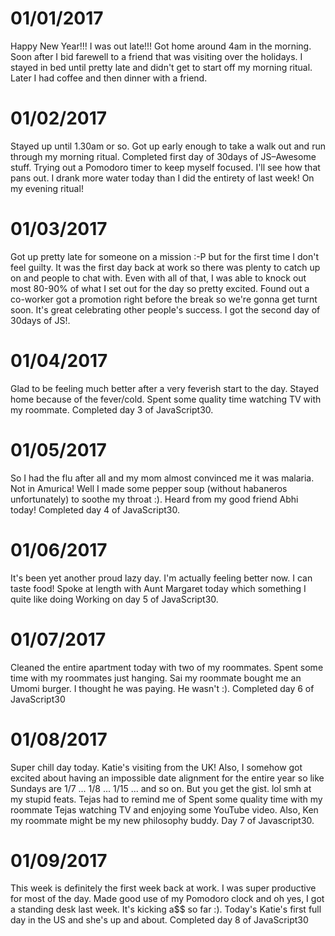 # 01/01/2017
Happy New Year!!! I was out late!!! Got home around 4am in the morning. Soon
after I bid farewell to a friend that was visiting over the holidays. I stayed
in bed until pretty late and didn't get to start off my morning ritual. Later I had coffee and then dinner with a friend.

# 01/02/2017
Stayed up until 1.30am or so. Got up early enough to take a walk out and run
through my morning ritual. Completed first day of 30days of JS–Awesome stuff.
Trying out a Pomodoro timer to keep myself focused. I'll see how that pans out.
I drank more water today than I did the entirety of last week! On my evening
ritual! 

# 01/03/2017
Got up pretty late for someone on a mission :-P but for the first time I don't
feel guilty. It was the first day back at work so there was plenty to catch up
on and people to chat with. Even with all of that, I was able to knock out most 80-90% of what I set out for the day
so pretty excited. Found out a co-worker got a promotion right before the break
so we're gonna get turnt soon. It's great celebrating other people's success. I
got the second day of 30days of JS!.

# 01/04/2017
Glad to be feeling much better after a very feverish start to the day. Stayed home
because of the fever/cold. Spent some quality time watching TV with my roommate.
Completed day 3 of JavaScript30.

# 01/05/2017
So I had the flu after all and my mom almost convinced me it was malaria. Not in
Amurica! Well I made some pepper soup (without habaneros unfortunately) to soothe my throat :). Heard from my good friend Abhi today! Completed day 4 of JavaScript30.

# 01/06/2017
It's been yet another proud lazy day. I'm actually feeling better now. I can
taste food! Spoke at length with Aunt Margaret today which something I quite
like doing Working on day 5 of JavaScript30.

# 01/07/2017
Cleaned the entire apartment today with two of my roommates. Spent some time
with my roommates just hanging. Sai my roommate bought me an Umomi burger. I
thought he was paying. He wasn't :). Completed day 6 of JavaScript30 

# 01/08/2017
Super chill day today. Katie's visiting from the UK! Also, I somehow got excited about
having an impossible date alignment for the entire year so like Sundays are 1/7  ... 1/8 ... 1/15 ... and so on. But you get the gist. lol smh at my stupid feats. Tejas had to remind me of Spent some quality time with my roommate Tejas watching TV and enjoying some YouTube video. Also, Ken my roommate might be my new philosophy buddy. Day 7 of Javascript30.

# 01/09/2017
This week is definitely the first week back at work. I was super productive for
most of the day. Made good use of my Pomodoro clock and oh yes, I got a standing
desk last week. It's kicking a$$ so far :). Today's Katie's first full day in
the US and she's up and about. Completed day 8 of JavaScript30



